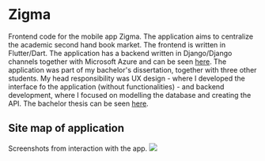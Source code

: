 # Zigma
Frontend code for the mobile app Zigma. The application aims to centralize the academic second hand book market. The frontend is written in Flutter/Dart. The application has a backend written in Django/Django channels together with Microsoft Azure and can be seen <a href="https://github.com/ajamlou/Zigma-backend">here</a>. The application was part of my bachelor's dissertation, together with three other students. My head responsibility was UX design - where I developed the interface fo the application (without functionalities) - and backend development, where I focused on modelling the database and creating the API. The bachelor thesis can be seen <a href="https://drive.google.com/file/d/1Lk4jB3CGp-qNCF8cmt3Q9mb096kyVTkO/view?usp=sharing">here</a>.

## Site map of application
Screenshots from interaction with the app.
<img src="https://i.imgur.com/xT45PLc.jpg">
